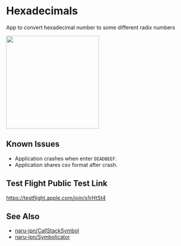 # Hexadecimals
App to convert hexadecimal number to some different radix numbers

<kbd><img src="https://user-images.githubusercontent.com/5572875/133913646-75c4d9c7-d272-48bc-abf2-642b6a749ad3.gif" width="250"></kbd>

## Known Issues

- Application crashes when enter `DEADBEEF`.
- Application shares csv format after crash.

## Test Flight Public Test Link

https://testflight.apple.com/join/s1rHtSt4

## See Also

- [naru-jpn/CallStackSymbol](https://github.com/naru-jpn/CallStackSymbols)
- [naru-jpn/Symbolicator](https://github.com/naru-jpn/Symbolicator)
